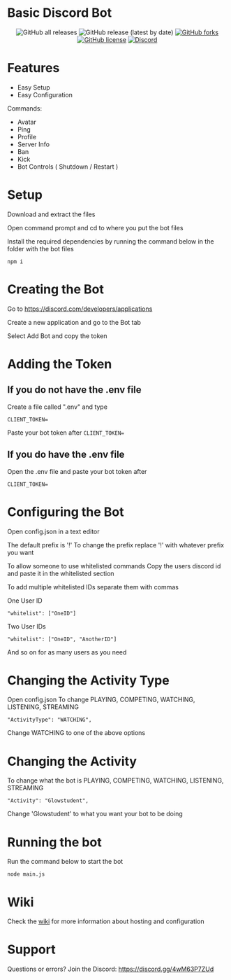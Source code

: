 <h1>Basic Discord Bot</h1>
<div align="center">
<img alt="GitHub all releases" src="https://img.shields.io/github/downloads/Glowstudent777/BasicDiscordBot/total">
<img alt="GitHub release (latest by date)" src="https://img.shields.io/github/v/release/Glowstudent777/BasicDiscordBot">
<a href="https://github.com/Glowstudent777/BasicDiscordBot/network"><img alt="GitHub forks" src="https://img.shields.io/github/forks/Glowstudent777/BasicDiscordBot"></a>
<a href="https://github.com/Glowstudent777/BasicDiscordBot"><img alt="GitHub license" src="https://img.shields.io/github/license/Glowstudent777/BasicDiscordBot"></a>
<a href="https://discord.gg/4wM63P7ZUd"><img alt="Discord" src="https://img.shields.io/discord/774005477617041440?label=Discord&logo=discord"></a>
</div>

# Features
- Easy Setup
- Easy Configuration

Commands:
- Avatar
- Ping
- Profile
- Server Info
- Ban
- Kick
- Bot Controls ( Shutdown / Restart )

# Setup

Download and extract the files

Open command prompt and cd to where you put the bot files

Install the required dependencies by running the command below in the folder with the bot files
```
npm i
```

# Creating the Bot
Go to https://discord.com/developers/applications

Create a new application and go to the Bot tab

Select Add Bot and copy the token

# Adding the Token

## If you do not have the .env file
Create a file called ".env" and type
```
CLIENT_TOKEN=
```
Paste your bot token after `CLIENT_TOKEN=`

## If you do have the .env file
Open the .env file and paste your bot token after
```
CLIENT_TOKEN=
```

# Configuring the Bot
Open config.json in a text editor

The default prefix is '!'
To change the prefix replace '!' with whatever prefix you want

To allow someone to use whitelisted commands
Copy the users discord id and paste it in the whitelisted section

To add multiple whitelisted IDs separate them with commas

One User ID
```
"whitelist": ["OneID"]
```

Two User IDs
```
"whitelist": ["OneID", "AnotherID"]
```
And so on for as many users as you need


# Changing the Activity Type
Open config.json
To change PLAYING, COMPETING, WATCHING, LISTENING, STREAMING
```
"ActivityType": "WATCHING",
```
Change WATCHING to one of the above options

# Changing the Activity
To change what the bot is PLAYING, COMPETING, WATCHING, LISTENING, STREAMING
```
"Activity": "Glowstudent",
```
Change 'Glowstudent' to what you want your bot to be doing

# Running the bot
Run the command below to start the bot
```
node main.js
```

# Wiki
Check the <a href="https://github.com/Glowstudent777/BasicDiscordBot/wiki">wiki</a> for more information about hosting and configuration

# Support
Questions or errors?
Join the Discord: https://discord.gg/4wM63P7ZUd
